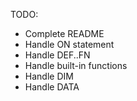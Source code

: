 TODO:

- Complete README
- Handle ON statement
- Handle DEF..FN
- Handle built-in functions
- Handle DIM
- Handle DATA